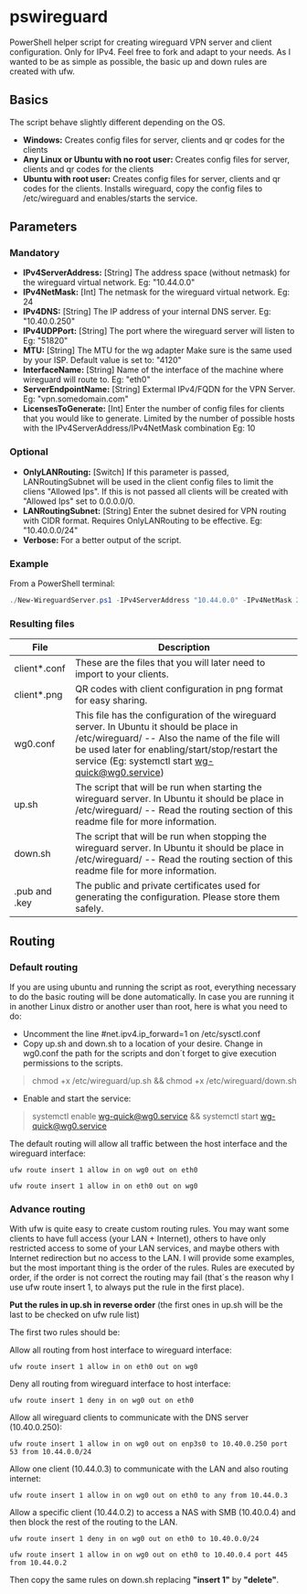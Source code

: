 # pswireguard

PowerShell helper script for creating wireguard VPN server and client configuration. Only for IPv4. Feel free to fork and adapt to your needs. As I wanted to be as simple as possible, the basic up and down rules are created with ufw.

## Basics

The script behave slightly different depending on the OS.

- **Windows:** Creates config files for server, clients and qr codes for the clients
- **Any Linux or Ubuntu with no root user:** Creates config files for server, clients and qr codes for the clients
- **Ubuntu with root user:** Creates config files for server, clients and qr codes for the clients. Installs wireguard, copy the config files to /etc/wireguard and enables/starts the service.

## Parameters

### Mandatory

- **IPv4ServerAddress:** [String] The address space (without netmask) for the wireguard virtual network. Eg: "10.44.0.0"
- **IPv4NetMask:** [Int] The netmask for the wireguard virtual network. Eg: 24
- **IPv4DNS:** [String] The IP address of your internal DNS server. Eg: "10.40.0.250"
- **IPv4UDPPort:** [String] The port where the wireguard server will listen to Eg: "51820"
- **MTU:** [String] The MTU for the wg adapter Make sure is the same used by your ISP. Default value is set to: "4120"
- **InterfaceName:** [String] Name of the interface of the machine where wireguard will route to. Eg: "eth0"
- **ServerEndpointName:** [String] Extermal IPv4/FQDN for the VPN Server. Eg: "vpn.somedomain.com"
- **LicensesToGenerate:** [Int] Enter the number of config files for clients that you would like to generate. Limited by the number of possible hosts with the IPv4ServerAddress/IPv4NetMask combination Eg: 10

### Optional

- **OnlyLANRouting:** [Switch] If this parameter is passed, LANRoutingSubnet will be used in the client config files to limit the cliens "Allowed Ips". If this is not passed all clients will be created with "Allowed Ips" set to 0.0.0.0/0.
- **LANRoutingSubnet:** [String] Enter the subnet desired for VPN routing with CIDR format. Requires OnlyLANRouting to be effective. Eg: "10.40.0.0/24"
- **Verbose:** For a better output of the script.

### Example

From a PowerShell terminal:

``` PowerShell
./New-WireguardServer.ps1 -IPv4ServerAddress "10.44.0.0" -IPv4NetMask 24 -IPv4DNS "10.40.0.250" -IPv4UDPPort "51820" -ServerEndpointName "vpn.somedomain.com" -LicensesToGenerate 10 -OnlyLANRouting -LANRoutingSubnet "10.40.0.0/24" -Verbose
```

### Resulting files

| File | Description |
| ----------- | ----------- |
| client*.conf | These are the files that you will later need to import to your clients. |
| client*.png | QR codes with client configuration in png format for easy sharing. |
| wg0.conf | This file has the configuration of the wireguard server. In Ubuntu it should be place in /etc/wireguard/ -- Also the name of the file will be used later for enabling/start/stop/restart the service (Eg: systemctl start wg-quick@wg0.service)|
| up.sh | The script that will be run when starting the wireguard server. In Ubuntu it should be place in /etc/wireguard/ -- Read the routing section of this readme file for more information. |
| down.sh | The script that will be run when stopping the wireguard server. In Ubuntu it should be place in /etc/wireguard/ -- Read the routing section of this readme file for more information. |
| .pub and .key | The public and private certificates used for generating the configuration. Please store them safely. |

## Routing

### Default routing

If you are using ubuntu and running the script as root, everything necessary to do the basic routing will be done automatically. In case you are running it in another Linux distro or another user than root, here is what you need to do:

- Uncomment the line #net.ipv4.ip_forward=1 on /etc/sysctl.conf
- Copy up.sh and down.sh to a location of your desire. Change in wg0.conf the path for the scripts and don´t forget to give execution permissions to the scripts.

>chmod +x /etc/wireguard/up.sh && chmod +x /etc/wireguard/down.sh

- Enable and start the service:

>systemctl enable wg-quick@wg0.service && systemctl start wg-quick@wg0.service

The default routing will allow all traffic between the host interface and the wireguard interface:

`ufw route insert 1 allow in on wg0 out on eth0`

`ufw route insert 1 allow in on eth0 out on wg0`

### Advance routing

With ufw is quite easy to create custom routing rules. You may want some clients to have full access (your LAN + Internet), others to have only restricted access to some of your LAN services, and maybe others with Internet redirection but no access to the LAN. I will provide some examples, but the most important thing is the order of the rules. Rules are executed by order, if the order is not correct the routing may fail (that´s the reason why I use ufw route insert 1, to always put the rule in the first place).

**Put the rules in up.sh in reverse order**  (the first ones in up.sh will be the last to be checked on ufw rule list)

The first two rules should be:

Allow all routing from host interface to wireguard interface:

`ufw route insert 1 allow in on eth0 out on wg0`

Deny all routing from wireguard interface to host interface:

`ufw route insert 1 deny in on wg0 out on eth0`

Allow all wireguard clients to communicate with the DNS server (10.40.0.250):

`ufw route insert 1 allow in on wg0 out on enp3s0 to 10.40.0.250 port 53 from 10.44.0.0/24`

Allow one client (10.44.0.3) to communicate with the LAN and also routing internet:

`ufw route insert 1 allow in on wg0 out on eth0 to any from 10.44.0.3`

Allow a specific client (10.44.0.2) to access a NAS with SMB (10.40.0.4) and then block the rest of the routing to the LAN.

`ufw route insert 1 deny in on wg0 out on eth0 to 10.40.0.0/24`

`ufw route insert 1 allow in on wg0 out on eth0 to 10.40.0.4 port 445 from 10.44.0.2`

Then copy the same rules on down.sh replacing **"insert 1"** by **"delete"**.
